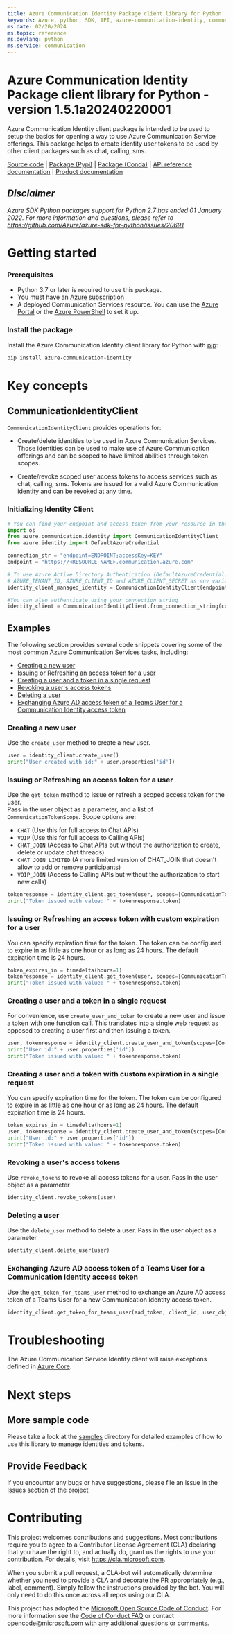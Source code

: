 ```yaml
---
title: Azure Communication Identity Package client library for Python
keywords: Azure, python, SDK, API, azure-communication-identity, communication
ms.date: 02/20/2024
ms.topic: reference
ms.devlang: python
ms.service: communication
---
```

# Azure Communication Identity Package client library for Python - version 1.5.1a20240220001 


Azure Communication Identity client package is intended to be used to setup the basics for opening a way to use Azure Communication Service offerings. This package helps to create identity user tokens to be used by other client packages such as chat, calling, sms.

[Source code](https://github.com/Azure/azure-sdk-for-python/blob/main/sdk/communication/azure-communication-identity)
| [Package (Pypi)](https://pypi.org/project/azure-communication-identity/)
| [Package (Conda)](https://anaconda.org/microsoft/azure-communication/)
| [API reference documentation](https://github.com/Azure/azure-sdk-for-python/blob/main/sdk/communication/azure-communication-identity)
| [Product documentation](/azure/communication-services/quickstarts/access-tokens?pivots=programming-language-python)

## _Disclaimer_

_Azure SDK Python packages support for Python 2.7 has ended 01 January 2022. For more information and questions, please refer to https://github.com/Azure/azure-sdk-for-python/issues/20691_

# Getting started
### Prerequisites
- Python 3.7 or later is required to use this package.
- You must have an [Azure subscription](https://azure.microsoft.com/free/)
- A deployed Communication Services resource. You can use the [Azure Portal](/azure/communication-services/quickstarts/create-communication-resource?tabs=windows&pivots=platform-azp) or the [Azure PowerShell](/powershell/module/az.communication/new-azcommunicationservice) to set it up.
### Install the package
Install the Azure Communication Identity client library for Python with [pip](https://pypi.org/project/pip/):

```bash
pip install azure-communication-identity
```

# Key concepts
## CommunicationIdentityClient
`CommunicationIdentityClient` provides operations for:

- Create/delete identities to be used in Azure Communication Services. Those identities can be used to make use of Azure Communication offerings and can be scoped to have limited abilities through token scopes.

- Create/revoke scoped user access tokens to access services such as chat, calling, sms. Tokens are issued for a valid Azure Communication identity and can be revoked at any time.

### Initializing Identity Client
```python
# You can find your endpoint and access token from your resource in the Azure Portal
import os
from azure.communication.identity import CommunicationIdentityClient
from azure.identity import DefaultAzureCredential

connection_str = "endpoint=ENDPOINT;accessKey=KEY"
endpoint = "https://<RESOURCE_NAME>.communication.azure.com"

# To use Azure Active Directory Authentication (DefaultAzureCredential) make sure to have
# AZURE_TENANT_ID, AZURE_CLIENT_ID and AZURE_CLIENT_SECRET as env variables.
identity_client_managed_identity = CommunicationIdentityClient(endpoint, DefaultAzureCredential())

#You can also authenticate using your connection string
identity_client = CommunicationIdentityClient.from_connection_string(connection_str)

```

## Examples
The following section provides several code snippets covering some of the most common Azure Communication Services tasks, including:

- [Creating a new user](#creating-a-new-user)
- [Issuing or Refreshing an access token for a user](#issuing-or-refreshing-an-access-token-for-a-user)
- [Creating a user and a token in a single request](#creating-a-user-and-a-token-in-a-single-request)
- [Revoking a user's access tokens](#revoking-a-users-access-tokens)
- [Deleting a user](#deleting-a-user)
- [Exchanging Azure AD access token of a Teams User for a Communication Identity access token](#exchanging-azure-ad-access-token-of-a-teams-user-for-a-communication-identity-access-token)

### Creating a new user

Use the `create_user` method to create a new user.
```python
user = identity_client.create_user()
print("User created with id:" + user.properties['id'])
```

### Issuing or Refreshing an access token for a user

Use the `get_token` method to issue or refresh a scoped access token for the user. \
Pass in the user object as a parameter, and a list of `CommunicationTokenScope`. Scope options are:
- `CHAT` (Use this for full access to Chat APIs)
- `VOIP` (Use this for full access to Calling APIs)
- `CHAT_JOIN` (Access to Chat APIs but without the authorization to create, delete or update chat threads)
- `CHAT_JOIN_LIMITED` (A more limited version of CHAT_JOIN that doesn't allow to add or remove participants)
- `VOIP_JOIN` (Access to Calling APIs but without the authorization to start new calls)

```python
tokenresponse = identity_client.get_token(user, scopes=[CommunicationTokenScope.CHAT])
print("Token issued with value: " + tokenresponse.token)
```

### Issuing or Refreshing an access token with custom expiration for a user

You can specify expiration time for the token. The token can be configured to expire in as little as one hour or as long as 24 hours. The default expiration time is 24 hours.

```python
token_expires_in = timedelta(hours=1)
tokenresponse = identity_client.get_token(user, scopes=[CommunicationTokenScope.CHAT], token_expires_in=token_expires_in)
print("Token issued with value: " + tokenresponse.token)
```

### Creating a user and a token in a single request
For convenience, use `create_user_and_token` to create a new user and issue a token with one function call. This translates into a single web request as opposed to creating a user first and then issuing a token.

```python
user, tokenresponse = identity_client.create_user_and_token(scopes=[CommunicationTokenScope.CHAT])
print("User id:" + user.properties['id'])
print("Token issued with value: " + tokenresponse.token)
```

### Creating a user and a token with custom expiration in a single request

You can specify expiration time for the token. The token can be configured to expire in as little as one hour or as long as 24 hours. The default expiration time is 24 hours.
```python
token_expires_in = timedelta(hours=1)
user, tokenresponse = identity_client.create_user_and_token(scopes=[CommunicationTokenScope.CHAT], token_expires_in=token_expires_in)
print("User id:" + user.properties['id'])
print("Token issued with value: " + tokenresponse.token)
```

### Revoking a user's access tokens

Use `revoke_tokens` to revoke all access tokens for a user. Pass in the user object as a parameter
```python
identity_client.revoke_tokens(user)
```

### Deleting a user

Use the `delete_user` method to delete a user. Pass in the user object as a parameter
```python
identity_client.delete_user(user)
```

### Exchanging Azure AD access token of a Teams User for a Communication Identity access token

Use the `get_token_for_teams_user` method to exchange an Azure AD access token of a Teams User for a new Communication Identity access token.
```python
identity_client.get_token_for_teams_user(aad_token, client_id, user_object_id)
```

# Troubleshooting
The Azure Communication Service Identity client will raise exceptions defined in [Azure Core][azure_core].

# Next steps
## More sample code

Please take a look at the [samples](https://github.com/Azure/azure-sdk-for-python/tree/main/sdk/communication/azure-communication-identity/samples) directory for detailed examples of how to use this library to manage identities and tokens.

## Provide Feedback

If you encounter any bugs or have suggestions, please file an issue in the [Issues](https://github.com/Azure/azure-sdk-for-python/issues) section of the project

# Contributing
This project welcomes contributions and suggestions.  Most contributions require you to agree to a
Contributor License Agreement (CLA) declaring that you have the right to, and actually do, grant us the rights to use your contribution. For details, visit https://cla.microsoft.com.

When you submit a pull request, a CLA-bot will automatically determine whether you need to provide a CLA and decorate the
PR appropriately (e.g., label, comment). Simply follow the instructions provided by the bot. You will only need to do this once across all repos using our CLA.

This project has adopted the [Microsoft Open Source Code of Conduct](https://opensource.microsoft.com/codeofconduct/).
For more information see the [Code of Conduct FAQ](https://opensource.microsoft.com/codeofconduct/faq/) or contact [opencode@microsoft.com](mailto:opencode@microsoft.com) with any additional questions or comments.

<!-- LINKS -->
[azure_core]: https://github.com/Azure/azure-sdk-for-python/blob/main/sdk/core/azure-core/README.md

